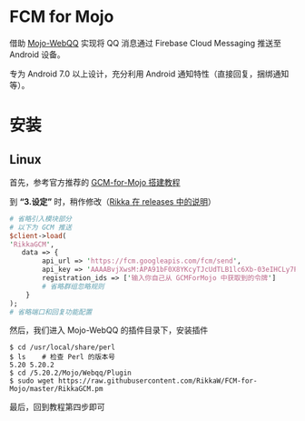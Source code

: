 # FCM for Mojo
借助 [Mojo-WebQQ](https://github.com/sjdy521/Mojo-Webqq) 实现将 QQ 消息通过 Firebase Cloud Messaging 推送至 Android 设备。

专为 Android 7.0 以上设计，充分利用 Android 通知特性（直接回复，捆绑通知等）。

# 安装
## Linux
首先，参考官方推荐的 [GCM-for-Mojo 搭建教程](https://gist.github.com/kotomei/5367a003cd16d05e075c21a7f360b09a) 

到 **“3.设定”** 时，稍作修改（[Rikka 在 releases 中的说明](https://github.com/RikkaW/FCM-for-Mojo/releases/v0.1.0)）
```pl
# 省略引入模块部分
# 以下为 GCM 推送
$client->load(
'RikkaGCM',
   data => {
        api_url => 'https://fcm.googleapis.com/fcm/send',
        api_key => 'AAAABvjXwsM:APA91bF0X8YKcyTJcUdTLB1lc6Xb-03eIHCLy7PKHCwVYCL6XqEB7eS8o3i0amPOPi-R4i_ldlVtnPcYLtf4DwS4qgTi5Ra8Uyl9pGT02iJDE9Ovc-5dUoNSpgWUUZPn0KN2gJjeYLhO',
        registration_ids => ['输入你自己从 GCMForMojo 中获取到的令牌']
        # 省略群组忽略规则
    }
);
# 省略端口和回复功能配置
```

然后，我们进入 Mojo-WebQQ 的插件目录下，安装插件
```
$ cd /usr/local/share/perl
$ ls    # 检查 Perl 的版本号
5.20 5.20.2
$ cd /5.20.2/Mojo/Webqq/Plugin
$ sudo wget https://raw.githubusercontent.com/RikkaW/FCM-for-Mojo/master/RikkaGCM.pm
```
最后，回到教程第四步即可
